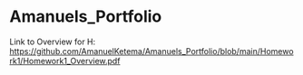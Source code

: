 # Amanuels_Portfolio

Link to Overview for H: https://github.com/AmanuelKetema/Amanuels_Portfolio/blob/main/Homework1/Homework1_Overview.pdf
